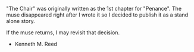 "The Chair" was originally written as the 1st chapter for "Penance". The muse disappeared right after I wrote it so I decided to publish it as a stand alone story.

If the muse returns, I may revisit that decision.

- Kenneth M. Reed

